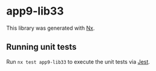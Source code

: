 # app9-lib33

This library was generated with [Nx](https://nx.dev).

## Running unit tests

Run `nx test app9-lib33` to execute the unit tests via [Jest](https://jestjs.io).
